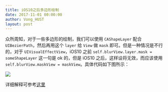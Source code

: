 ```yaml
---
title: iOS10之后多边形绘制
date: 2017-11-01 00:00:00
author: Vong_HUST
layout: post
---
```


众所周知，对于一些多边形的绘制，我们可以使用 `CAShapeLayer` 配合 `UIBezierPath`，然后再用这个 `layer` 给 `View` 做 `mask` 即可。但是一种情况是不行的，对于 `UIVisualEffectView`，iOS10 之前 `self.blurView.layer.mask = someShapeLayer` 这一句是 ok 的，但是 iOS10 之后，这样设将无效，而应该使用 `self.blurView.maskView = maskView`。具体代码如下图所示：

![](https://github.com/southpeak/iOS-tech-set/blob/master/images/2017/11/6-1.JPG?raw=true)

详细解释可参考[这里](https://forums.developer.apple.com/thread/50854)
